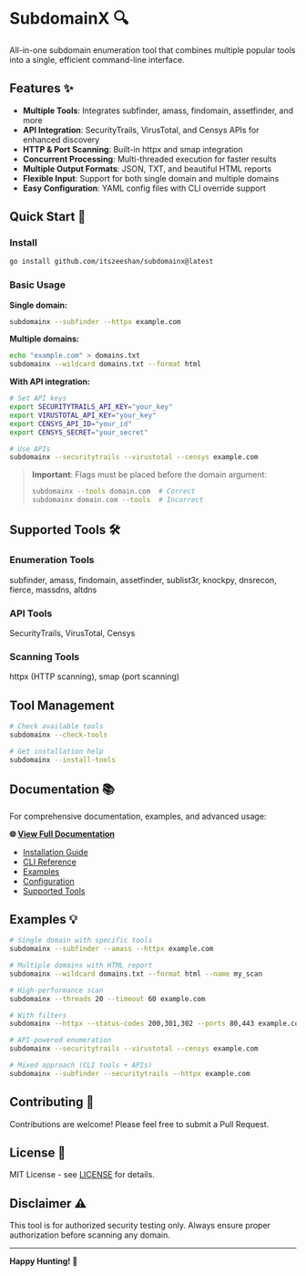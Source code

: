 # SubdomainX 🔍

All-in-one subdomain enumeration tool that combines multiple popular tools into a single, efficient command-line interface.

## Features ✨

- **Multiple Tools**: Integrates subfinder, amass, findomain, assetfinder, and more
- **API Integration**: SecurityTrails, VirusTotal, and Censys APIs for enhanced discovery
- **HTTP & Port Scanning**: Built-in httpx and smap integration
- **Concurrent Processing**: Multi-threaded execution for faster results
- **Multiple Output Formats**: JSON, TXT, and beautiful HTML reports
- **Flexible Input**: Support for both single domain and multiple domains
- **Easy Configuration**: YAML config files with CLI override support

## Quick Start 🚀

### Install

```bash
go install github.com/itszeeshan/subdomainx@latest
```

### Basic Usage

**Single domain:**

```bash
subdomainx --subfinder --httpx example.com
```

**Multiple domains:**

```bash
echo "example.com" > domains.txt
subdomainx --wildcard domains.txt --format html
```

**With API integration:**

```bash
# Set API keys
export SECURITYTRAILS_API_KEY="your_key"
export VIRUSTOTAL_API_KEY="your_key"
export CENSYS_API_ID="your_id"
export CENSYS_SECRET="your_secret"

# Use APIs
subdomainx --securitytrails --virustotal --censys example.com
```

> **Important**: Flags must be placed before the domain argument:
>
> ```bash
> subdomainx --tools domain.com  # Correct
> subdomainx domain.com --tools  # Incorrect
> ```

## Supported Tools 🛠️

### Enumeration Tools

subfinder, amass, findomain, assetfinder, sublist3r, knockpy, dnsrecon, fierce, massdns, altdns

### API Tools

SecurityTrails, VirusTotal, Censys

### Scanning Tools

httpx (HTTP scanning), smap (port scanning)

## Tool Management

```bash
# Check available tools
subdomainx --check-tools

# Get installation help
subdomainx --install-tools
```

## Documentation 📚

For comprehensive documentation, examples, and advanced usage:

**🌐 [View Full Documentation](https://subdomainx.vercel.app)**

- [Installation Guide](https://subdomainx.vercel.app/installation)
- [CLI Reference](https://subdomainx.vercel.app/cli-reference)
- [Examples](https://subdomainx.vercel.app/examples)
- [Configuration](https://subdomainx.vercel.app/configuration)
- [Supported Tools](https://subdomainx.vercel.app/supported-tools)

## Examples 💡

```bash
# Single domain with specific tools
subdomainx --subfinder --amass --httpx example.com

# Multiple domains with HTML report
subdomainx --wildcard domains.txt --format html --name my_scan

# High-performance scan
subdomainx --threads 20 --timeout 60 example.com

# With filters
subdomainx --httpx --status-codes 200,301,302 --ports 80,443 example.com

# API-powered enumeration
subdomainx --securitytrails --virustotal --censys example.com

# Mixed approach (CLI tools + APIs)
subdomainx --subfinder --securitytrails --httpx example.com
```

## Contributing 🤝

Contributions are welcome! Please feel free to submit a Pull Request.

## License 📄

MIT License - see [LICENSE](LICENSE) for details.

## Disclaimer ⚠️

This tool is for authorized security testing only. Always ensure proper authorization before scanning any domain.

---

**Happy Hunting! 🎯**
